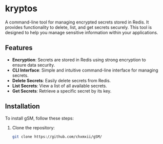 # kryptos

A command-line tool for managing encrypted secrets stored in Redis. It provides functionality to delete, list, and get secrets securely. This tool is designed to help you manage sensitive information within your applications.

## Features

- **Encryption**: Secrets are stored in Redis using strong encryption to ensure data security.
- **CLI Interface**: Simple and intuitive command-line interface for managing secrets.
- **Delete Secrets**: Easily delete secrets from Redis.
- **List Secrets**: View a list of all available secrets.
- **Get Secrets**: Retrieve a specific secret by its key.

## Installation

To install gSM, follow these steps:

1. Clone the repository:

   ```bash
   git clone https://github.com/chxmxii/gSM/
